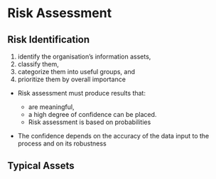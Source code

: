 # Risk Assessment

## Risk Identification
1. identify the organisation’s information assets,
2. classify them,
3. categorize them into useful groups, and
4. prioritize them by overall importance

- Risk assessment must produce results that:
	- are meaningful,
	- a high degree of confidence can be placed.
	- Risk assessment is based on probabilities

- The confidence depends on the accuracy of the data input to the process and on its robustness

## Typical Assets
